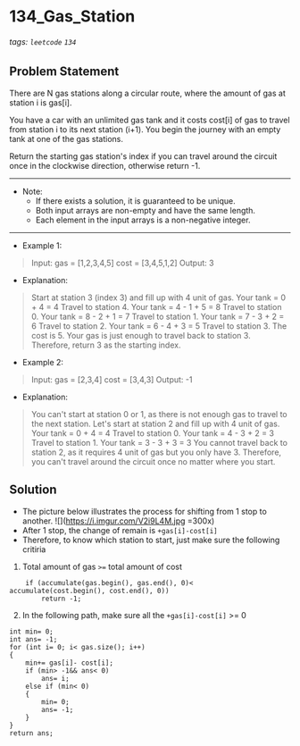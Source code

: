 # 134_Gas_Station
###### tags: `leetcode` `134`
## Problem Statement
There are N gas stations along a circular route, where the amount of gas at station i is gas[i].

You have a car with an unlimited gas tank and it costs cost[i] of gas to travel from station i to its next station (i+1). You begin the journey with an empty tank at one of the gas stations.

Return the starting gas station's index if you can travel around the circuit once in the clockwise direction, otherwise return -1.

---
- Note:
    - If there exists a solution, it is guaranteed to be unique.
    - Both input arrays are non-empty and have the same length.
    - Each element in the input arrays is a non-negative integer.

---

- Example 1:

> Input: 
> gas  = [1,2,3,4,5]
> cost = [3,4,5,1,2]
> Output: 3

- Explanation:
> Start at station 3 (index 3) and fill up with 4 unit of gas. Your tank = 0 + 4 = 4
> Travel to station 4. Your tank = 4 - 1 + 5 = 8
> Travel to station 0. Your tank = 8 - 2 + 1 = 7
> Travel to station 1. Your tank = 7 - 3 + 2 = 6
> Travel to station 2. Your tank = 6 - 4 + 3 = 5
> Travel to station 3. The cost is 5. Your gas is just enough to travel back to station 3.
> Therefore, return 3 as the starting index.
- Example 2:

> Input: 
> gas  = [2,3,4]
> cost = [3,4,3]
> Output: -1

- Explanation:
> You can't start at station 0 or 1, as there is not enough gas to travel to the next station.
> Let's start at station 2 and fill up with 4 unit of gas. Your tank = 0 + 4 = 4
> Travel to station 0. Your tank = 4 - 3 + 2 = 3
> Travel to station 1. Your tank = 3 - 3 + 3 = 3
> You cannot travel back to station 2, as it requires 4 unit of gas but you only have 3.
> Therefore, you can't travel around the circuit once no matter where you start.

## Solution
- The picture below illustrates the process for shifting from 1 stop to another.
![](https://i.imgur.com/V2i9L4M.jpg =300x)
- After 1 stop, the change of remain is ```+gas[i]-cost[i]```
- Therefore, to know which station to start, just make sure the following critiria
1. Total amount of gas ```>=``` total amount of cost
```cpp= 
    if (accumulate(gas.begin(), gas.end(), 0)< accumulate(cost.begin(), cost.end(), 0))
        return -1;
```
    
2. In the following path, make sure all the ```+gas[i]-cost[i]```  >= 0

```cpp=
int min= 0;
int ans= -1;
for (int i= 0; i< gas.size(); i++)
{
    min+= gas[i]- cost[i];
    if (min> -1&& ans< 0)
        ans= i;
    else if (min< 0)
    {
        min= 0;
        ans= -1;
    }
}
return ans;
```
